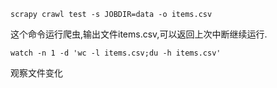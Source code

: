 
    scrapy crawl test -s JOBDIR=data -o items.csv

这个命令运行爬虫,输出文件items.csv,可以返回上次中断继续运行.

    watch -n 1 -d 'wc -l items.csv;du -h items.csv'

观察文件变化
